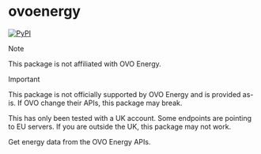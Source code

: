 # ovoenergy

[![PyPI](https://img.shields.io/pypi/v/ovoenergy)](https://pypi.org/project/ovoenergy/)

> [!NOTE]
> This package is not affiliated with OVO Energy.

> [!IMPORTANT]
> This package is not officially supported by OVO Energy and is provided as-is. If OVO change their APIs, this package may break.
>
> This has only been tested with a UK account. Some endpoints are pointing to EU servers. If you are outside the UK, this package may not work.

Get energy data from the OVO Energy APIs.
